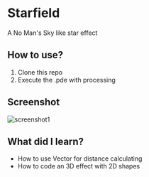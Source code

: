 # Starfield
 
A No Man's Sky like star effect

## How to use?
1. Clone this repo
2. Execute the .pde with processing

## Screenshot
![screenshot1](https://i.imgur.com/n0uQArj.png)

## What did I learn?
* How to use Vector for distance calculating
* How to code an 3D effect with 2D shapes